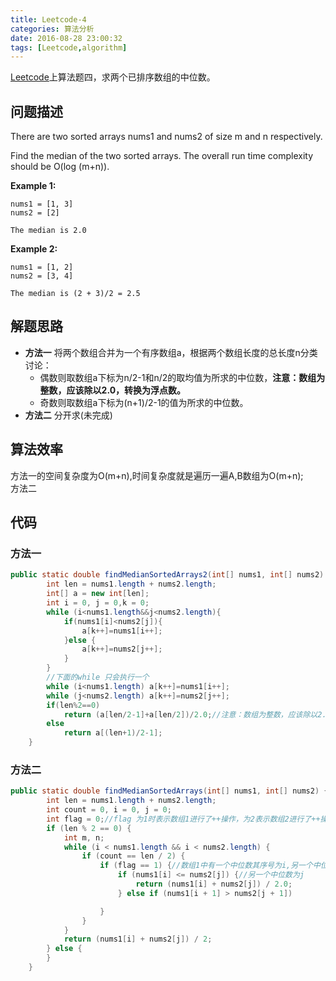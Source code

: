 ```yaml
---
title: Leetcode-4
categories: 算法分析
date: 2016-08-28 23:00:32
tags: [Leetcode,algorithm]
---
```


[Leetcode](https://leetcode.com/problems/median-of-two-sorted-arrays/)上算法题四，求两个已排序数组的中位数。

## 问题描述

There are two sorted arrays nums1 and nums2 of size m and n respectively.

Find the median of the two sorted arrays. The overall run time complexity should be O(log (m+n)).

**Example 1:**
```
nums1 = [1, 3]
nums2 = [2]

The median is 2.0
```

**Example 2:**
```
nums1 = [1, 2]
nums2 = [3, 4]

The median is (2 + 3)/2 = 2.5
```

## 解题思路
* **方法一**  将两个数组合并为一个有序数组a，根据两个数组长度的总长度n分类讨论：
  * 偶数则取数组a下标为n/2-1和n/2的取均值为所求的中位数，**注意：数组为整数，应该除以2.0，转换为浮点数。**
  * 奇数则取数组a下标为(n+1)/2-1的值为所求的中位数。
* **方法二** 分开求(未完成)

## 算法效率
方法一的空间复杂度为O(m+n),时间复杂度就是遍历一遍A,B数组为O(m+n);<br>
方法二


## 代码

### 方法一

```java
public static double findMedianSortedArrays2(int[] nums1, int[] nums2) {
        int len = nums1.length + nums2.length;
        int[] a = new int[len];
        int i = 0, j = 0,k = 0;
        while (i<nums1.length&&j<nums2.length){
            if(nums1[i]<nums2[j]){
                a[k++]=nums1[i++];
            }else {
                a[k++]=nums2[j++];
            }
        }
        //下面的while 只会执行一个
        while (i<nums1.length) a[k++]=nums1[i++];
        while (j<nums2.length) a[k++]=nums2[j++];
        if(len%2==0)
            return (a[len/2-1]+a[len/2])/2.0;//注意：数组为整数，应该除以2.0
        else
            return a[(len+1)/2-1];
    }
```


### 方法二

```java
public static double findMedianSortedArrays(int[] nums1, int[] nums2) {
        int len = nums1.length + nums2.length;
        int count = 0, i = 0, j = 0;
        int flag = 0;//flag 为1时表示数组1进行了++操作，为2表示数组2进行了++操作
        if (len % 2 == 0) {
            int m, n;
            while (i < nums1.length && i < nums2.length) {
                if (count == len / 2) {
                    if (flag == 1) {//数组1中有一个中位数其序号为i,另一个中位数序号可能为i+1,j,j+1中的一个
                        if (nums1[i] <= nums2[j]) {//另一个中位数为j
                            return (nums1[i] + nums2[j]) / 2.0;
                        } else if (nums1[i + 1] > nums2[j + 1])

                    }
                }
            }
            return (nums1[i] + nums2[j]) / 2;
        } else {
        }
    }
```